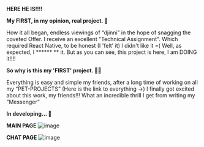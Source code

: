 **HERE HE IS!!!!**

**My FIRST, in my opinion, real project. 🙈**

How it all began, endless viewings of “djinni” in the hope of snagging the coveted Offer.
I receive an excellent "Technical Assignment".
Which required React Native, to be honest (I 'felt' it) I didn't like it =(
Well, as expected, I ****** ** it.
But as you can see, this project is here, I am DOING it!!!!

**So why is this my 'FIRST' project. 🧑‍🦳**

Everything is easy and simple my friends, after a long time of working on all my “PET-PROJECTS” (Here is the link to everything ->)
I finally got excited about this work, my friends!!!
What an incredible thrill I get from writing my “Messenger”

**In developing... 🛀**


**MAIN PAGE**
![image](https://github.com/user-attachments/assets/fbd69b20-1444-4005-945e-b662cd6cd89d)

**CHAT PAGE**
![image](https://github.com/user-attachments/assets/660bd65a-259b-46a6-83ef-ad8811445aa8)
